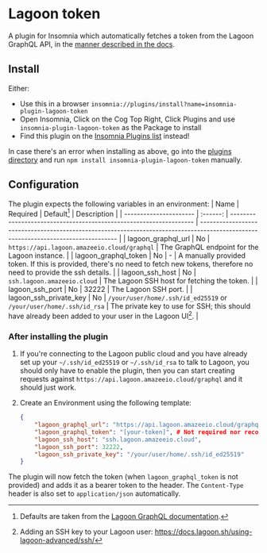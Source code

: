 # Lagoon token
A plugin for Insomnia which automatically fetches a token from the Lagoon GraphQL API, in the [manner described in the docs](https://docs.lagoon.sh/using-lagoon-advanced/graphql/#connect-to-graphql-api).

## Install

Either:
- Use this in a browser `insomnia://plugins/install?name=insomnia-plugin-lagoon-token`
- Open Insomnia, Click on the Cog Top Right, Click Plugins and use `insomnia-plugin-lagoon-token` as the Package to install
- Find this plugin on the [Insomnia Plugins list](https://insomnia.rest/plugins/insomnia-plugin-lagoon-token) instead!

In case there's an error when installing as above, go into the [plugins directory](https://docs.insomnia.rest/insomnia/introduction-to-plugins#plugin-file-location) and run `npm install insomnia-plugin-lagoon-token` manually.

## Configuration

The plugin expects the following variables in an environment:
| Name                   | Required | Default[^1]                                                        | Description                                                                                                                        |
| ---------------------- | :------: | ------------------------------------------------------------------ | ---------------------------------------------------------------------------------------------------------------------------------- |
| lagoon_graphql_url     |    No    | `https://api.lagoon.amazeeio.cloud/graphql`                        | The GraphQL endpoint for the Lagoon instance.                                                                                      |
| lagoon_graphql_token   |    No    | -                                                                  | A manually provided token. If this is provided, there's no need to fetch new tokens, therefore no need to provide the ssh details. |
| lagoon_ssh_host        |    No    | `ssh.lagoon.amazeeio.cloud`                                        | The Lagoon SSH host for fetching the token.                                                                                        |
| lagoon_ssh_port        |    No    | 32222                                                              | The Lagoon SSH port.                                                                                                               |
| lagoon_ssh_private_key |    No    | `/your/user/home/.ssh/id_ed25519` or `/your/user/home/.ssh/id_rsa` | The private key to use for SSH; this should have already been added to your user in the Lagoon UI[^2].                             |

[^1]: Defaults are taken from the [Lagoon GraphQL documentation](https://docs.lagoon.sh/using-lagoon-advanced/graphql/).
[^2]: Adding an SSH key to your Lagoon user: https://docs.lagoon.sh/using-lagoon-advanced/ssh/

### After installing the plugin

1. If you're connecting to the Lagoon public cloud and you have already set up your `~/.ssh/id_ed25519` or `~/.ssh/id_rsa` to talk to Lagoon, you should only have to enable the plugin, then you can start creating requests against `https://api.lagoon.amazeeio.cloud/graphql` and it should just work.

2. Create an Environment using the following template:
    ```json
    {
        "lagoon_graphql_url": "https://api.lagoon.amazeeio.cloud/graphql",
        "lagoon_graphql_token": "[your-token]", # Not required nor recommended.
        "lagoon_ssh_host": "ssh.lagoon.amazeeio.cloud",
        "lagoon_ssh_port": 32222,
        "lagoon_ssh_private_key": "/your/user/home/.ssh/id_ed25519"
    }
    ```

The plugin will now fetch the token (when `lagoon_graphql_token` is not provided) and adds it as a bearer token to the header. The `Content-Type` header is also set to `application/json` automatically.
